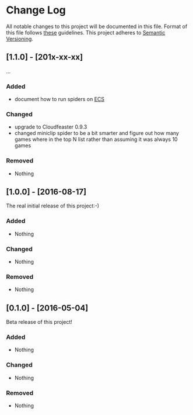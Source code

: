 # Change Log

All notable changes to this project will be documented in this file.
Format of this file follows [these](http://keepachangelog.com/) guidelines.
This project adheres to [Semantic Versioning](http://semver.org/).

## [1.1.0] - [201x-xx-xx]

...

### Added

- document how to run spiders on [ECS](https://github.com/simonsdave/ecs)

### Changed

- upgrade to Cloudfeaster 0.9.3
- changed miniclip spider to be a bit smarter and figure out how many
  games where in the top N list rather than assuming it was always 10 games

### Removed

- Nothing

## [1.0.0] - [2016-08-17]

The real initial release of this project:-)

### Added

- Nothing

### Changed

- Nothing

### Removed

- Nothing

## [0.1.0] - [2016-05-04]

Beta release of this project!

### Added

- Nothing

### Changed

- Nothing

### Removed

- Nothing

